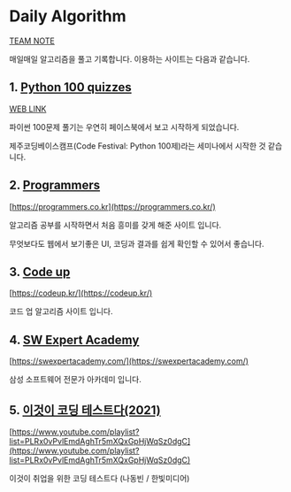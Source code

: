# Daily Algorithm

[TEAM NOTE](./Team%20Note/README.md)

매일매일 알고리즘을 풀고 기록합니다. 이용하는 사이트는 다음과 같습니다.

## 1. [Python 100 quizzes](./Python_100_quizzes/README.md)

[WEB LINK](https://www.notion.so/Python-100-6ee1860ce29a41bc8eb6b9cfa7d7f06c)

파이썬 100문제 풀기는 우연히 페이스북에서 보고 시작하게 되었습니다.

제주코딩베이스캠프(Code Festival: Python 100제)라는 세미나에서 시작한 것 같습니다.

## 2. [Programmers](./Programmers/README.md)

[https://programmers.co.kr](https://programmers.co.kr/)

알고리즘 공부를 시작하면서 처음 흥미를 갖게 해준 사이트 입니다.

무엇보다도 웹에서 보기좋은 UI, 코딩과 결과를 쉽게 확인할 수 있어서 좋습니다.

## 3. [Code up](./Code%20Up/README.md)

[https://codeup.kr/](https://codeup.kr/)

코드 업 알고리즘 사이트 입니다.

## 4. [SW Expert Academy](./SW%20Expert%20Academy/Python/README.md)

[https://swexpertacademy.com/](https://swexpertacademy.com/)

삼성 소프트웨어 전문가 아카데미 입니다.

## 5. [이것이 코딩 테스트다(2021)](./This%20is%20coding%20test/README.md)

[https://www.youtube.com/playlist?list=PLRx0vPvlEmdAghTr5mXQxGpHjWqSz0dgC](https://www.youtube.com/playlist?list=PLRx0vPvlEmdAghTr5mXQxGpHjWqSz0dgC)

이것이 취업을 위한 코딩 테스트다 (나동빈 / 한빛미디어)